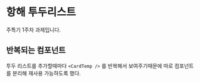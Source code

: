 # 항해 투두리스트

주특기 1주차 과제입니다.

## 반복되는 컴포넌트

투두 리스트를 추가할때마다 `<CardTemp />` 를 반복해서 보여주기때문에 따로 컴포넌트를 분리해 재사용 가능하도록 했다.
